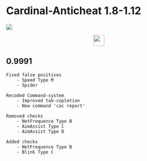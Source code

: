 # Cardinal-Anticheat 1.8-1.12

<img
 src="http://cac.dodo1213.de/img/banner.png"
/>

<div
 align="center">
    <a
     href="https://link.lukasl.dev/cacdiscord">
        <img
            height="30" src="https://img.shields.io/discord/647922123192533022.svg?logo=discord&style=for-the-badge"
        />
    </a>
</div>

## 0.9991

```text
Fixed false positives
    - Speed Type M
    - Spider

Recoded Command-system
    - Improved tab-copletion
    - New command 'cac report'

Removed checks
    - NetFrequence Type B
    - AimAssist Type C
    - AimAssist Type D

Added checks
    - NetFrequence Type B
    - Blink Type C
```